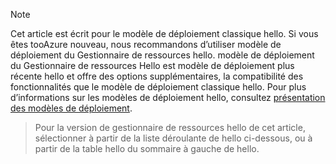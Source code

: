 > [!NOTE]
> Cet article est écrit pour le modèle de déploiement classique hello. Si vous êtes tooAzure nouveau, nous recommandons d’utiliser modèle de déploiement du Gestionnaire de ressources hello. modèle de déploiement du Gestionnaire de ressources Hello est modèle de déploiement plus récente hello et offre des options supplémentaires, la compatibilité des fonctionnalités que le modèle de déploiement classique hello. Pour plus d’informations sur les modèles de déploiement hello, consultez [présentation des modèles de déploiement](../articles/resource-manager-deployment-model.md).

> Pour la version de gestionnaire de ressources hello de cet article, sélectionner à partir de la liste déroulante de hello ci-dessous, ou à partir de la table hello du sommaire à gauche de hello.
>
>